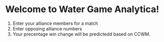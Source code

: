 # Welcome to Water Game Analytica!

<div id="text"></div>
 
<script>
document.getElementById("text").innerHTML = "Your #1 source for FRC win predictions";
</script>

1. Enter your alliance members for a match
2. Enter opposing alliance numbers
3. Your precentage win change will be predictedd based on CCWM.
